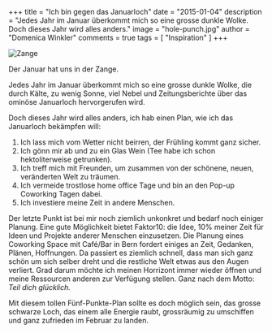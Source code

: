 +++
title = "Ich bin gegen das Januarloch"
date = "2015-01-04"
description = "Jedes Jahr im Januar überkommt mich so eine grosse dunkle Wolke. Doch dieses Jahr wird alles anders."
image = "hole-punch.jpg"
author = "Domenica Winkler"
comments = true
tags = [ "Inspiration" ]
+++

![Zange](/assets/blog/15-01-04-gegen-das-januarloch/hole-punch.jpg)

<p class="lead">Der Januar hat uns in der Zange.</p>

Jedes Jahr im Januar überkommt mich so eine grosse dunkle Wolke, die durch Kälte, zu wenig Sonne, viel Nebel und Zeitungsberichte über das ominöse Januarloch hervorgerufen wird.

Doch dieses Jahr wird alles anders, ich hab einen Plan, wie ich das Januarloch bekämpfen will:

1. Ich lass mich vom Wetter nicht beirren, der Frühling kommt ganz sicher.
2. Ich gönn mir ab und zu ein Glas Wein (Tee habe ich schon hektoliterweise getrunken).
3. Ich treff mich mit Freunden, um zusammen von der schönene, neuen, veränderten Welt zu träumen.
4. Ich vermeide trostlose home office Tage und bin an den Pop-up Coworking Tagen dabei.
5. Ich investiere meine Zeit in andere Menschen.

Der letzte Punkt ist bei mir noch ziemlich unkonkret und bedarf noch einiger Planung. Eine gute Möglichkeit bietet Faktor10: die Idee, 10% meiner Zeit für Ideen und Projekte anderer Menschen einzusetzen. Die Planung eines Coworking Space mit Café/Bar in Bern fordert einiges an Zeit, Gedanken, Plänen, Hoffnungen. Da passiert es ziemlich schnell, dass man sich ganz schön um sich selber dreht und die restliche Welt etwas aus den Augen verliert. Grad darum möchte ich meinen Horrizont immer wieder öffnen und meine Ressourcen anderen zur Verfügung stellen. Ganz nach dem Motto: *Teil dich glücklich.*

Mit diesem tollen Fünf-Punkte-Plan sollte es doch möglich sein, das grosse schwarze Loch, das einem alle Energie raubt, grossräumig zu umschiffen und ganz zufrieden im Februar zu landen.

